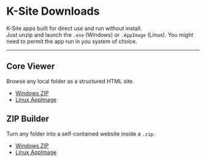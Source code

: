 # K-Site Downloads

K-Site apps built for direct use and run without install.  
Just unzip and launch the `.exe` (Windows) or `.AppImage` (Linux). 
You might need to permit the app run in you system of choice.

---

## Core Viewer  
Browse any local folder as a structured HTML site.

- [Windows ZIP](KSite_CoreBuilder_Windows.zip)  
- [Linux AppImage](KSite_CoreBuilder.AppImage)  

## ZIP Builder  
Turn any folder into a self-contained website inside a `.zip`.

- [Windows ZIP](KSite_ZipBuilder_Windows.zip)  
- [Linux AppImage](KSite_ZipBuilder.AppImage)

